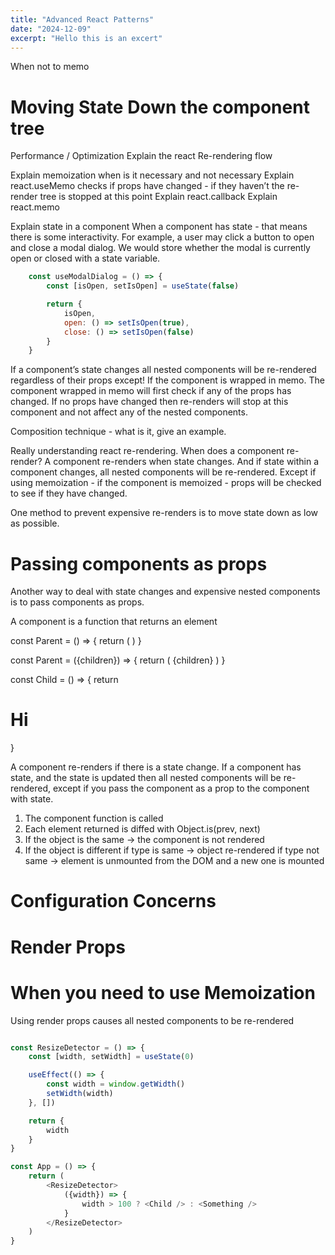 ```yaml
---
title: "Advanced React Patterns"
date: "2024-12-09"
excerpt: "Hello this is an excert"
---
```


When not to memo

# Moving State Down the component tree
Performance / Optimization
Explain the react Re-rendering flow

Explain memoization
when is it necessary and not necessary
Explain react.useMemo
checks if props have changed - if they haven’t the re-render tree is stopped at this point
Explain react.callback
Explain react.memo

Explain state in a component
When a component has state - that means there is some interactivity. For example, a user may click a button to open and close a modal dialog. We would store whether the modal is currently open or closed with a state variable.

```javascript
    const useModalDialog = () => {
        const [isOpen, setIsOpen] = useState(false)

        return {
            isOpen,
            open: () => setIsOpen(true),
            close: () => setIsOpen(false)
        }
    }

```

If a component’s state changes all nested components will be re-rendered regardless of their props except! If the component is wrapped in memo. The component wrapped in memo will first check if any of the props has changed. If no props have changed then re-renders will stop at this component and not affect any of the nested components.

Composition technique - what is it, give an example.

Really understanding react re-rendering. When does a component re-render?
A component re-renders when state changes. And if state within a component changes, all nested components will be re-rendered. Except if using memoization - if the component is memoized - props will be checked to see if they have changed.

One method to prevent expensive re-renders is to move state down as low as possible.

# Passing components as props
Another way to deal with state changes and expensive nested components is to pass components as props.

A component is a function that returns an element

const Parent = () => {
    return (
        <Child />
    )
}

const Parent = ({children}) => {
    return (
        {children}
    )
}

const Child = () => {
    return <h1> Hi </h1>
}

<Parent>
    <Child />
</Parent>

A component re-renders if there is a state change. If a component has state, and the state is updated then all nested components will be re-rendered, except if you pass the component as a prop to the component with state. 

1. The component function is called
2. Each element returned is diffed with Object.is(prev, next) 
3. If the object is the same -> the component is not rendered
4. If the object is different
    if type is same -> object re-rendered
    if type not same -> element is unmounted from the DOM and a new one is mounted

# Configuration Concerns

# Render Props

# When you need to use Memoization
Using render props causes all nested components to be re-rendered
```javascript

const ResizeDetector = () => {
    const [width, setWidth] = useState(0)

    useEffect(() => {
        const width = window.getWidth()
        setWidth(width)
    }, [])

    return { 
        width
    }
}

const App = () => {
    return (
        <ResizeDetector>
            ({width}) => {
                width > 100 ? <Child /> : <Something />
            }
        </ResizeDetector>
    )
}

```